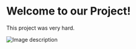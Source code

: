 <!DOCTYPE html>
<html>
  <head>
    <title>Pi Car Stuff</title>
  </head>
  <body>
    <h1>Welcome to our Project!</h1>
    <p>This project was very hard.</p>
    <img src="C:\Users\billy\OneDrive\Desktop\PiCarGroup.jpg" alt="Image description">
  </body>
</html>
